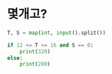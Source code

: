# 몇개고?

```python
T, S = map(int, input().split())

if 12 <= T <= 16 and S == 0:
    print(320)
else:
    print(280)
```
